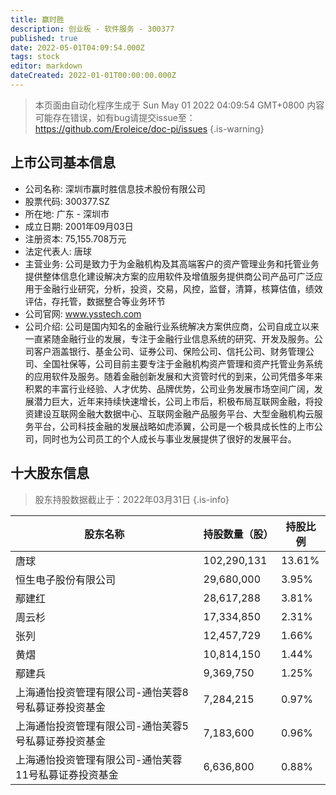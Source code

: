 ```yaml
---
title: 赢时胜
description: 创业板 - 软件服务 - 300377
published: true
date: 2022-05-01T04:09:54.000Z
tags: stock
editor: markdown
dateCreated: 2022-01-01T00:00:00.000Z
---
```


> 本页面由自动化程序生成于 Sun May 01 2022 04:09:54 GMT+0800
> 内容可能存在错误，如有bug请提交issue至：https://github.com/Eroleice/doc-pi/issues
{.is-warning}

## 上市公司基本信息
- 公司名称: 深圳市赢时胜信息技术股份有限公司
- 股票代码: 300377.SZ
- 所在地: 广东 - 深圳市
- 成立日期: 2001年09月03日
- 注册资本: 75,155.708万元
- 法定代表人: 唐球
- 主营业务: 公司是致力于为金融机构及其高端客户的资产管理业务和托管业务提供整体信息化建设解决方案的应用软件及增值服务提供商公司产品可广泛应用于金融行业研究，分析，投资，交易，风控，监督，清算，核算估值，绩效评估，存托管，数据整合等业务环节
- 公司官网: www.ysstech.com
- 公司介绍: 公司是国内知名的金融行业系统解决方案供应商，公司自成立以来一直紧随金融行业的发展，专注于金融行业信息系统的研究、开发及服务。公司客户涵盖银行、基金公司、证券公司、保险公司、信托公司、财务管理公司、全国社保等，公司目前主要专注于金融机构资产管理和资产托管业务系统的应用软件及服务。随着金融创新发展和大资管时代的到来，公司凭借多年来积累的丰富行业经验、人才优势、品牌优势，公司业务发展市场空间广阔，发展潜力巨大，近年来持续快速增长，公司上市后，积极布局互联网金融，将投资建设互联网金融大数据中心、互联网金融产品服务平台、大型金融机构云服务平台，公司科技金融的发展战略如虎添翼，公司是一个极具成长性的上市公司，同时也为公司员工的个人成长与事业发展提供了很好的发展平台。


## 十大股东信息
> 股东持股数据截止于：2022年03月31日
{.is-info}

| 股东名称 | 持股数量（股） | 持股比例 |
| --- | --- | --- |
| 唐球 | 102,290,131 | 13.61% |
| 恒生电子股份有限公司 | 29,680,000 | 3.95% |
| 鄢建红 | 28,617,288 | 3.81% |
| 周云杉 | 17,334,850 | 2.31% |
| 张列 | 12,457,729 | 1.66% |
| 黄熠 | 10,814,150 | 1.44% |
| 鄢建兵 | 9,369,750 | 1.25% |
| 上海通怡投资管理有限公司-通怡芙蓉8号私募证券投资基金 | 7,284,215 | 0.97% |
| 上海通怡投资管理有限公司-通怡芙蓉5号私募证券投资基金 | 7,183,600 | 0.96% |
| 上海通怡投资管理有限公司-通怡芙蓉11号私募证券投资基金 | 6,636,800 | 0.88% |




